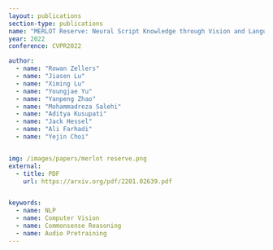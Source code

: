 ```yaml
---
layout: publications
section-type: publications
name: "MERLOT Reserve: Neural Script Knowledge through Vision and Language and Sound"
year: 2022
conference: CVPR2022

author:
  - name: "Rowan Zellers"
  - name: "Jiasen Lu"
  - name: "Ximing Lu"
  - name: "Youngjae Yu"
  - name: "Yanpeng Zhao"
  - name: "Mohammadreza Salehi"
  - name: "Aditya Kusupati"
  - name: "Jack Hessel"
  - name: "Ali Farhadi"
  - name: "Yejin Choi"


img: /images/papers/merlot reserve.png
external:
  - title: PDF
    url: https://arxiv.org/pdf/2201.02639.pdf


keywords:
  - name: NLP
  - name: Computer Vision
  - name: Commonsense Reasoning
  - name: Audio Pretraining
---
```



